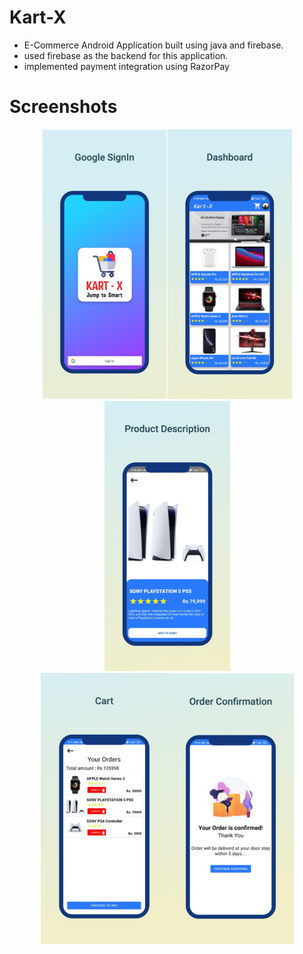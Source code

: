 # Kart-X
* E-Commerce Android Application built using java and firebase.
* used firebase as the backend for this application.
* implemented payment integration using RazorPay

# Screenshots 
<div align="center">
<img src="Screenshots/Gsignin.png" width = "200"><img src="Screenshots/Dashboard.png" width = "201"><img src="Screenshots/P_desc.png" width = "201"><br><img src="Screenshots/cart.png" width = "203"><img src="Screenshots/order_conf.png" width = "202"> 
</div>
